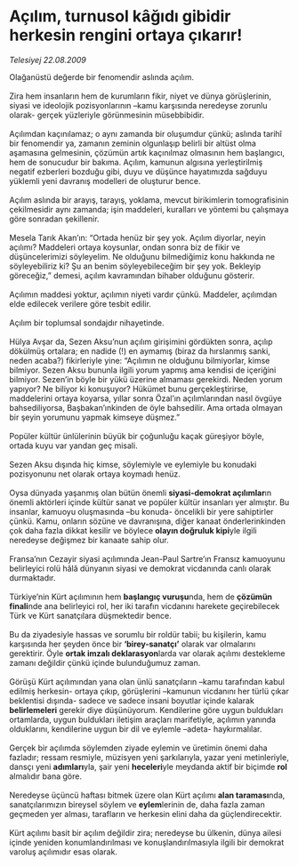 # Açılım, turnusol kâğıdı gibidir herkesin rengini ortaya çıkarır!

*Telesiyej 22.08.2009*

<div class="taraf_structure_2col_1zq">
<div class="margen_n">



 <p>Olağanüstü değerde bir fenomendir aslında açılım. <br/><br/>Zira hem insanların hem de kurumların fikir, niyet ve dünya görüşlerinin, siyasi ve ideolojik pozisyonlarının –kamu karşısında neredeyse zorunlu olarak- gerçek yüzleriyle görünmesinin müsebbibidir. <br/><br/>Açılımdan kaçınılamaz; o aynı zamanda bir oluşumdur çünkü; aslında tarihî bir fenomendir ya, zamanın zeminin olgunlaşıp belirli bir altüst olma aşamasına gelmesinin, çözümün artık kaçınılmaz olmasının hem başlangıcı, hem de sonucudur bir bakıma. Açılım, kamunun algısına yerleştirilmiş negatif ezberleri bozduğu gibi, duyu ve düşünce hayatımızda sağduyu yüklemli yeni davranış modelleri de oluşturur bence. <br/><br/>Açılım aslında bir arayış, tarayış, yoklama, mevcut birikimlerin tomografisinin çekilmesidir aynı zamanda; işin maddeleri, kuralları ve yöntemi bu çalışmaya göre sonradan şekillenir. <br/><br/>Mesela Tarık Akan’ın: “Ortada henüz bir şey yok. Açılım diyorlar, neyin açılımı? Maddeleri ortaya koysunlar, ondan sonra biz de fikir ve düşüncelerimizi söyleyelim. Ne olduğunu bilmediğimiz konu hakkında ne söyleyebiliriz ki? Şu an benim söyleyebileceğim bir şey yok. Bekleyip göreceğiz,” demesi, açılım kavramından bihaber olduğunu gösterir. <br/><br/>Açılımın maddesi yoktur, açılımın niyeti vardır çünkü. Maddeler, açılımdan elde edilecek verilere göre tesbit edilir. <br/><br/>Açılım bir toplumsal sondajdır nihayetinde. <br/><br/>Hülya Avşar da, Sezen Aksu’nun açılım girişimini gördükten sonra, açılıp dökülmüş ortalara; en nadide (!) en aymamış (biraz da hırslanmış sanki, neden acaba?) fikirleriyle yine: “Açılımın ne olduğunu bilmiyorlar, kimse bilmiyor. Sezen Aksu bununla ilgili yorum yapmış ama kendisi de içeriğini bilmiyor. Sezen’in böyle bir yükü üzerine almaması gerekirdi. Neden yorum yapıyor? Ne biliyor ki konuşuyor? Hükümet bunu gerçekleştirirse, maddelerini ortaya koyarsa, yıllar sonra Özal’ın açılımlarından nasıl övgüye bahsediliyorsa, Başbakan’ınkinden de öyle bahsedilir. Ama ortada olmayan bir şeyin yorumunu yapmak kimseye düşmez.” <br/><br/>Popüler kültür ünlülerinin büyük bir çoğunluğu kaçak güreşiyor böyle, ortada kuyu var yandan geç misali. <br/><br/>Sezen Aksu dışında hiç kimse, söylemiyle ve eylemiyle bu konudaki pozisyonunu net olarak ortaya koymadı henüz. <br/><br/>Oysa dünyada yaşanmış olan bütün önemli <b>siyasi-demokrat açılımlar</b>ın önemli aktörleri içinde kültür sanat ve popüler kültür insanları yer almıştır. Bu insanlar, kamuoyu oluşmasında –bu konuda- öncelikli bir yere sahiptirler çünkü. Kamu, onların sözüne ve davranışına, diğer kanaat önderlerinkinden çok daha fazla dikkat kesilir ve böylece <b>olayın doğruluk kipi</b>yle ilgili neredeyse değişmez bir kanaate sahip olur. <br/><br/>Fransa’nın Cezayir siyasi açılımında Jean-Paul Sartre’ın Fransız kamuoyunu belirleyici rolü hâlâ dünyanın siyasi ve demokrat vicdanında canlı olarak durmaktadır. <br/><br/>Türkiye’nin Kürt açılımının hem <b>başlangıç vuruşu</b>nda, hem de <b>çözümün finali</b>nde ana belirleyici rol, her iki tarafın vicdanını harekete geçirebilecek Türk ve Kürt sanatçılara düşmektedir bence. <br/><br/>Bu da ziyadesiyle hassas ve sorumlu bir roldür tabii; bu kişilerin, kamu karşısında her şeyden önce bir <b>‘birey-sanatçı’</b> olarak var olmalarını gerektirir. Öyle <b>ortak imzalı deklarasyon</b>larda var olarak açılımı destekleme zamanı değildir çünkü içinde bulunduğumuz zaman. <br/><br/>Görüşü Kürt açılımından yana olan ünlü sanatçıların –kamu tarafından kabul edilmiş herkesin- ortaya çıkıp, görüşlerini –kamunun vicdanını her türlü çıkar beklentisi dışında- sadece ve sadece insani boyutlar içinde kalarak<b> belirlemeleri</b> gerekir diye düşünüyorum. Kendilerine göre uygun buldukları ortamlarda, uygun buldukları iletişim araçları marifetiyle, açılımın yanında olduklarını, kendilerine uygun bir dil ve eylemle –adeta- haykırmalılar. <br/><br/>Gerçek bir açılımda söylemden ziyade eylemin ve üretimin önemi daha fazladır; ressam resmiyle, müzisyen yeni şarkılarıyla, yazar yeni metinleriyle, dansçı yeni <b>adımları</b>yla, şair yeni <b>heceleri</b>yle meydanda aktif bir biçimde <b>rol</b> almalıdır bana göre. <br/><br/>Neredeyse üçüncü haftası bitmek üzere olan Kürt açılımı <b>alan taraması</b>nda, sanatçılarımızın bireysel söylem ve <b>eylem</b>lerinin de, daha fazla zaman geçmeden yer alması, tarafların ve herkesin elini daha da güçlendirecektir. <br/><br/>Kürt açılımı basit bir açılım değildir zira; neredeyse bu ülkenin, dünya ailesi içinde yeniden konumlandırılması ve konuşlandırılmasıyla ilgili bir demokrat varoluş açılımıdır esas olarak.</p>
<br/>
<br/>
<br/>



<br/>


<div id="taraf_not">
</div>

</div>


</div>
